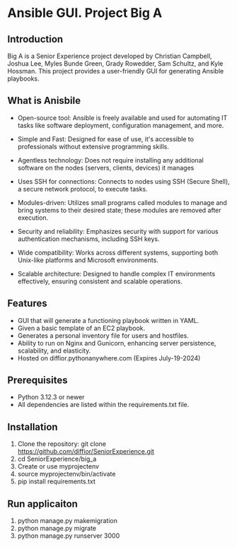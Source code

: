 # Ansible GUI. Project Big A

## Introduction
Big A is a Senior Experience project developed by Christian Campbell, Joshua Lee, Myles Bunde Green, Grady Rowedder, Sam Schultz, and Kyle Hossman. This project provides a user-friendly GUI for generating Ansible playbooks.

## What is Anisbile 
- Open-source tool: Ansible is freely available and used for automating IT tasks like software deployment, configuration management, and more.

- Simple and Fast: Designed for ease of use, it's accessible to professionals without extensive programming skills.

- Agentless technology: Does not require installing any additional software on the nodes (servers, clients, devices) it manages

- Uses SSH for connections: Connects to nodes using SSH (Secure Shell), a secure network protocol, to execute tasks.

- Modules-driven: Utilizes small programs called modules to manage and bring systems to their desired state; these modules are removed after execution.

- Security and reliability: Emphasizes security with support for various authentication mechanisms, including SSH keys.

- Wide compatibility: Works across different systems, supporting both Unix-like platforms and Microsoft environments.

- Scalable architecture: Designed to handle complex IT environments effectively, ensuring consistent and scalable operations.

## Features
- GUI that will generate a functioning playbook written in YAML.
- Given a basic template of an EC2 playbook.
- Generates a personal inventory file for users and hostfiles.
- Ability to run on Nginx and Gunicorn, enhancing server persistence, scalability, and elasticity.
- Hosted on diffior.pythonanywhere.com (Expires July-19-2024)

## Prerequisites
- Python 3.12.3 or newer 
- All dependencies are listed within the requirements.txt file.

## Installation

1. Clone the repository: git clone https://github.com/diffior/SeniorExperience.git
2. cd SeniorExperience/big_a
3. Create or use myprojectenv
4. source myprojectenv/bin/activate
5. pip install requirements.txt

## Run applicaiton
1. python manage.py makemigration
2. python manage.py migrate
3. python manage.py runserver 3000
